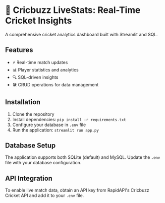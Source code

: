 # 🏏 Cricbuzz LiveStats: Real-Time Cricket Insights

A comprehensive cricket analytics dashboard built with Streamlit and SQL.

## Features
- ⚡ Real-time match updates
- 📊 Player statistics and analytics
- 🔍 SQL-driven insights
- 🛠️ CRUD operations for data management

## Installation

1. Clone the repository
2. Install dependencies: `pip install -r requirements.txt`
3. Configure your database in `.env` file
4. Run the application: `streamlit run app.py`

## Database Setup

The application supports both SQLite (default) and MySQL. Update the `.env` file with your database configuration.

## API Integration

To enable live match data, obtain an API key from RapidAPI's Cricbuzz Cricket API and add it to your `.env` file.
